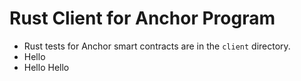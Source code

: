 # Rust Client for Anchor Program

- Rust tests for Anchor smart contracts are in the `client` directory.
- Hello
- Hello Hello 
